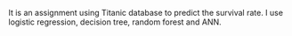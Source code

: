 It is an assignment using Titanic database to predict the survival rate. I use logistic regression, decision tree, random forest and ANN.
